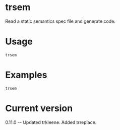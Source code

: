 # trsem

Read a static semantics spec file and generate code.

# Usage

    trsem

# Examples

    trsem

# Current version

0.11.0 -- Updated trkleene. Added trreplace.
